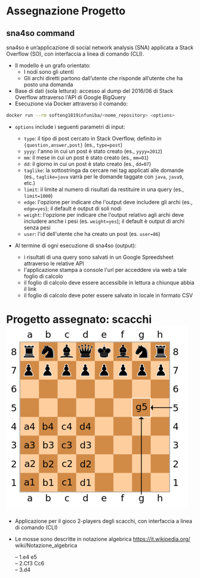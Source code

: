 # Assegnazione Progetto

## sna4so command
sna4so è un’applicazione di social network analysis (SNA) applicata a Stack Overflow (SO), con interfaccia a linea di comando (CLI).
* Il modello è un grafo orientato:
  - I nodi sono gli utenti
  - Gli archi diretti partono dall’utente che risponde all’utente che ha posto una domanda 
* Base di dati (sola lettura): accesso al dump del 2016/06 di Stack Overflow attraverso l'API di Google BigQuery
* Esecuzione via Docker attraverso il comando:
```bash
docker run --rm softeng1819infuniba/<nome_repository> <options>
``` 
* `options` include i seguenti parametri di input:
   - `type`: il tipo di post cercato in Stack Overflow, definito in `{question,answer,post}` (es., `type=post`)
   - `yyyy`: l'anno in cui un post è stato creato (es., `yyyy=2012`)
   - `mm`: il mese in cui un post è stato creato (es., `mm=01`)
   - `dd`: il giorno in cui un post è stato creato (es., `dd=07`)
   - `taglike`: la sottostringa da cercare nei tag applicati alle domande (es., `taglike=java` varrà per le domande taggate con `java`, `java9`, etc.)
   - `limit`: il limite al numero di risultati da restituire in una query (es., `limit=1000`)
   - `edge`: l'opzione per indicare che l'output deve includere gli archi (es., `edge=yes`); il default è output di soli nodi
   - `weight`: l'opzione per indicare che l'output relativo agli archi deve includere anche i pesi (es. `weight=yes`); il default è output di archi senza pesi
   - `user`: l'id dell'utente che ha creato un post (es. `user=86`)
 
* Al termine di ogni esecuzione di sna4so (output):
  - i risultati di una query sono salvati in un Google Spreedsheet attraverso le relative API
  - l'applicazione stampa a console l'url per acceddere via web a tale foglio di calcolo
  - il foglio di calcolo deve essere accessibile in lettura a chiunque abbia il link
  - il foglio di calcolo deve poter essere salvato in locale in formato CSV

# Progetto assegnato: scacchi ![scacchi](./res/img/assegnazione-progetto/scacchi.png)
* Applicazione per il gioco 2-players degli scacchi, con interfaccia a linea di comando (CLI)
* Le mosse sono descritte in notazione algebrica https://it.wikipedia.org/ wiki/Notazione_algebrica 
  
  – 1.e4 e5 	
  – 2.Cf3 Cc6 	
  – 3.d4

